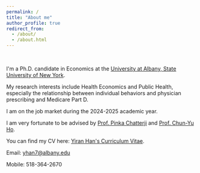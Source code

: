 ```yaml
---
permalink: /
title: "About me"
author_profile: true
redirect_from: 
  - /about/
  - /about.html
---
```


<br/>

I'm a Ph.D. candidate in Economics at the [University at Albany, State University of New York](https://www.albany.edu/).

My research interests include Health Economics and Public Health, especially the relationship between individual behaviors and physician prescribing and Medicare Part D.

I am on the job market during the 2024-2025 academic year.

I am very fortunate to be advised by [Prof. Pinka Chatterji](https://pinkachatterji.com/) and [Prof. Chun-Yu Ho](https://sites.google.com/site/chunyuho/). 

You can find my CV here: [Yiran Han's Curriculum Vitae](../assets/CV_Yiran_Han.pdf).

Email: yhan7@albany.edu

Mobile: 518-364-2670
